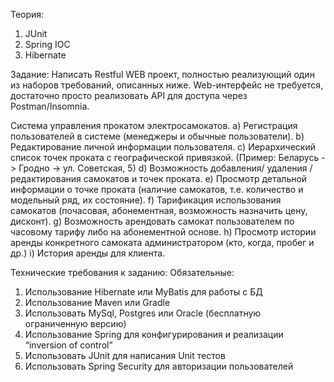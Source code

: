 Теория:
1)	JUnit
2)	Spring IOC
3)	Hibernate
<p>Задание:
Написать Restful WEB проект, полностью реализующий один из наборов требований, описанных ниже. Web-интерфейс не требуется, достаточно просто реализовать API для доступа через Postman/Insomnia.

<p>Система управления прокатом электросамокатов. 
a)	Регистрация пользователей в системе (менеджеры и обычные пользователи).
b)	Редактирование личной информации пользователя.
c)	Иерархический список точек проката с географической привязкой.
(Пример:  Беларусь -> Гродно -> ул. Советская, 5)
d)	Возможность добавления/ удаления / редактирования самокатов и точек проката.
e)	Просмотр детальной информации о точке проката (наличие самокатов, т.е. количество и модельный ряд, их состояние).
f)	Тарификация использования самокатов (почасовая, абонементная, возможность назначить цену, дисконт).
g)	Возможность арендовать самокат пользователем по часовому тарифу либо на абонементной основе.
h)	Просмотр истории аренды конкретного самоката администратором (кто, когда, пробег и др.)
i)	История аренды для клиента.

Технические требования к заданию:
Обязательные:
1)	Использование Hibernate или MyBatis для работы с БД
2)	Использование Maven или Gradle
3)	Использовать MySql, Postgres или Oracle (бесплатную ограниченную версию)
4)	Использование Spring для конфигурирования и реализации “inversion of control”
5)	Использовать JUnit для написания Unit тестов
6)	Использовать Spring Security для авторизации пользователей 

